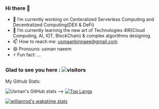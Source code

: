 ### Hi there 👋

- 🔭 I’m currently working on Centeralized Serverless Computing and Decentralized Computing(DEX & DeFi)
- 🌱 I’m currently learning the new art of Technologies 4IR(Cloud Computing, AI, IOT, BlockChain) & complex algorithms designing.
- 📫 How to reach me: usmaanbinnaee@gmail.com
- 😄 Pronouns: usman naeem
- ⚡ Fun fact: ...

### Glad to see you here : ![visitors](https://visitor-badge.glitch.me/badge?page_id=${your.usmanbinnaeem}.${your.repo.id})

My Github Stats:

![Usman's GitHub stats](https://github-readme-stats.vercel.app/api?username=usmanbinnaeem&show_icons=true&theme=dark) -->  [![Top Langs](https://github-readme-stats.vercel.app/api/top-langs/?username=usmanbinnaeem&layout=compact)](https://github.com/usmanbinnaeem/github-readme-stats)

[![willianrod's wakatime stats](https://github-readme-stats.vercel.app/api/wakatime?usmanbinnaeem=willianrod)](https://github.com/usmanbinnaeem/github-readme-stats)

